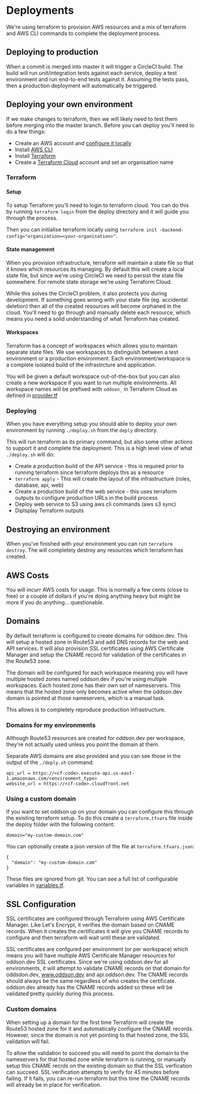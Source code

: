 # Deployments

We're using terraform to provision AWS resources and a mix of terraform and AWS CLI commands to complete the deployment process.

## Deploying to production

When a commit is merged into master it will trigger a CircleCI build. The build will run unit/integration tests against each service, deploy a test environment and run end-to-end tests against it. Assuming the tests pass, then a production deployment will automatically be triggered.

## Deploying your own environment

If we make changes to terraform, then we will likely need to test them before merging into the master branch. Before you can deploy you'll need to do a few things:

* Create an AWS account and [configure it locally](https://docs.aws.amazon.com/cli/latest/userguide/cli-chap-configure.html)
* Install [AWS CLI](https://docs.aws.amazon.com/cli/latest/userguide/install-macos.html)
* Install [Terraform](https://learn.hashicorp.com/terraform/getting-started/install.html)
* Create a [Terraform Cloud](https://www.terraform.io/docs/cloud/index.html) account and set an organisation name

### Terraform

#### Setup

To setup Terraform you'll need to login to terraform cloud. You can do this by running `terraform login` from the deploy directory and it will guide you through the process.

Then you can initialise terraform locally using `terraform init -backend-config="organization=<your-organisation>"`.

#### State management

When you provision infrastructure, terraform will maintain a state file so that it knows which resources its managing. By default this will create a local state file, but since we're using CircleCI we need to persist the state file somewhere. For remote state storage we're using Terraform Cloud.

While this solves the CircleCI problem, it also protects you during development. If something goes wrong with your state file (eg. accidental deletion) then all of the created resources will become orphaned in the cloud. You'll need to go through and manually delete each resource, which means you need a solid understanding of what Terraform has created.

#### Workspaces

Terraform has a concept of workspaces which allows you to maintain separate state files. We use workspaces to distinguish between a test environment or a production environment. Each environment/workspace is a complete isolated build of the infrastrcture and application.

You will be given a default workspace out-of-the-box but you can also create a new workspace if you want to run multiple environments. All workspace names will be prefixed with `oddson_` in Terraform Cloud as defined in [provider.tf](provider.tf)

### Deploying

When you have everything setup you should able to deploy your own environment by running `./deploy.sh` from the `deply` directory.

This will run terraform as its primary command, but also some other actions to support it and complete the deployment. This is a high level view of what `./deploy.sh` will do:

* Create a production build of the API service - this is required prior to running terraform since terraform deploys this as a resource
* `terraform apply` - This will create the layout of the infrastructure (roles, database, api, web)
* Create a production build of the web service - this uses terraform outputs to configure production URLs in the build process
* Deploy web service to S3 using aws cli commands (aws s3 sync)
* Diplsplay Terraform outputs


## Destroying an environment

When you've finished with your environment you can run `terraform destroy`. The will completely destroy any resources which terraform has created.


## AWS Costs

You will incurr AWS costs for usage. This is normally a few cents (close to free) or a couple of dollars if you're doing anything heavy but might be more if you do anything... questionable.

## Domains

By default terraform is configured to create domains for oddson.dev. This will setup a hosted zone in Route53 and add DNS records for the web and API services. It will also provision SSL certificates using AWS Certificate Manager and setup the CNAME record for validation of the certificates in the Route53 zone.

The domain will be configured for each workspace meaning you will have multiple hosted zones named oddson.dev if you're using multiple workspaces. Each hosted zone has their own set of nameservers. This means that the hosted zone only becomes active when the oddson.dev domain is pointed at those nameservers, which is a manual task.

This allows is to completely reproduce production infrastructure.

### Domains for my environments

Although Route53 resources are created for oddson.dev per workspace, they're not actually used unless you point the domain at them.

Separate AWS domains are also provided and you can see those in the output of the `./deply.sh` command:

```
api_url = https://<cf-code>.execute-api.us-east-1.amazonaws.com/<environment_type>
website_url = https://<cf-code>.cloudfront.net
```


### Using a custom domain

If you want to set oddson up on your domain you can configure this through the existing terraform setup. To do this create a `terraform.tfvars` file inside the deploy folder with the following content:

```
domain="my-custom-domain.com"
```

You can optionally create a json version of the file at `terraform.tfvars.json`:

```
{
  "domain": "my-custom-domain.com"
}
```

These files are ignored from git. You can see a full list of configurable variables in [variables.tf](variables.tf).


## SSL Configuration

SSL certificates are configured through Terraform using AWS Certificate Manager. Like Let's Encrypt, it verifies the domain based on CNAME records. When it creates the certificates it will give you CNAME records to configure and then terraform will wait until these are validated.

SSL certificates are confgured per environment (or per workspace) which means you will have multiple AWS Certificate Manager resources for oddson.dev SSL certificates. Since we're using oddson.dev for all environments, it will attempt to validate CNAME records on that domain for oddsdon.dev, www.oddson.dev and api.oddson.dev. The CNAME records should always be the same regardless of who creates the certificate. oddson.dev already has the CNAME records added so these will be validated pretty quickly during this process.

### Custom domains

When setting up a domain for the first time Terraform will create the Route53 hosted zone for it and automatically configure the CNAME records. However, since the domain is not yet pointing to that hosted zone, the SSL validation will fail.

To allow the validation to succeed you will need to point the domain to the nameservers for that hosted zone while terraform is running, or manually setup this CNAME recrds on the existing domain so that the SSL verfication can succeed. SSL verification attempts to verify for 45 minutes before failing. If it fails, you can re-run terraform but this time the CNAME records will already be in place for verification.
